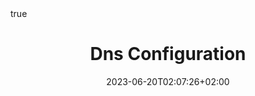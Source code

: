 ---
title: "Dns Configuration"
date: 2023-06-20T02:07:26+02:00
lastmod: 2023-06-20T02:07:26+02:00
draft: false
license: ""

tags: [arch, dns]
categories: [Linux, Networking]
description: ""

featuredImagePreview: "/images/2023/dns_configuration/dns_configuration.png"


hiddenFromHomePage: false
hiddenFromSearch: false
twemoji: false
lightgallery: true
ruby: true
fraction: true
fontawesome: true
linkToMarkdown: true
rssFullText: false

toc:
    enable: true
    auto: true
code:
    copy: true
    maxShownLines: 50
math:
    enable: false
share:
    enable: true
    HackerNews: false
    Reddit: true
    VK: true
    Line: false
    Weibo: false
---